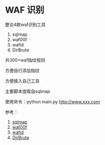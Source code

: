 # WAF 识别

整合4款waf识别工具

1. sqlmap
2. waf00f
3. wafid
4. DirBrute



共300+waf指纹规则

方便自行添加指纹

方便接入自己工具

主要脚本提取自sqlmap

使用命令：python main.py http://www.xxx.com



参考：

1. [sqlmap](<https://github.com/sqlmapproject/sqlmap>)
2. [waf00f](<https://github.com/EnableSecurity/wafw00f>)
3. [wafid](<https://github.com/CSecGroup/wafid>)
4. [DirBrute](<https://github.com/Xyntax/DirBrute>)